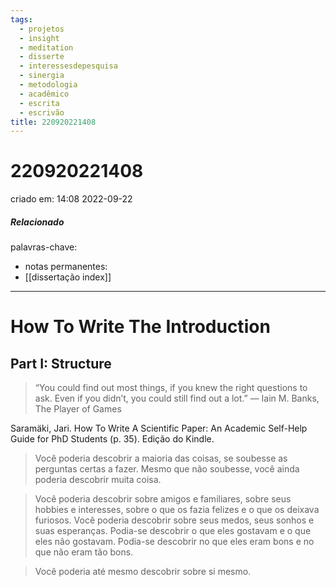 ```yaml
---
tags:
  - projetos
  - insight
  - meditation
  - disserte
  - interessesdepesquisa
  - sinergia
  - metodologia
  - acadêmico
  - escrita
  - escrivão
title: 220920221408
---
```

# 220920221408
criado em: 14:08 2022-09-22
##### Relacionado
palavras-chave: 
- notas permanentes: 
- [[dissertação index]]

---
# How To Write The Introduction
## Part I: Structure

>“You could find out most things, if you knew the right questions to ask. Even if you didn’t, you could still find out a lot.” ― Iain M. Banks, The Player of Games

Saramäki, Jari. How To Write A Scientific Paper: An Academic Self-Help Guide for PhD Students (p. 35). Edição do Kindle. 

>Você poderia descobrir a maioria das coisas, se soubesse as perguntas certas a fazer. Mesmo que não soubesse, você ainda poderia descobrir muita coisa.

>Você poderia descobrir sobre amigos e familiares, sobre seus hobbies e interesses, sobre o que os fazia felizes e o que os deixava furiosos. Você poderia descobrir sobre seus medos, seus sonhos e suas esperanças. Podia-se descobrir o que eles gostavam e o que eles não gostavam. Podia-se descobrir no que eles eram bons e no que não eram tão bons.

>Você poderia até mesmo descobrir sobre si mesmo.


